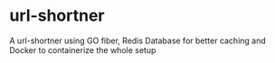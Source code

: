 # url-shortner
A url-shortner using GO fiber, Redis Database for better caching and Docker to containerize the whole setup
